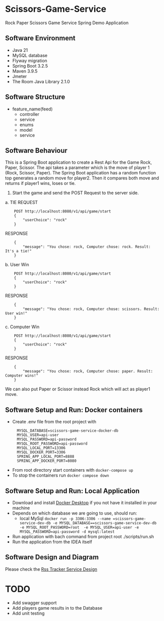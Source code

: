 # Scissors-Game-Service
Rock  Paper Scissors Game Service Spring Demo Application

## Software Environment

- Java 21
- MySQL database
- Flyway migration
- Spring Boot 3.2.5
- Maven 3.9.5
- Jmeter
- The Room Java Library 2.1.0

## Software Structure
- feature_name(feed)
    - controller
    - service
    - enums
    - model
    - service

## Software Behaviour

This is a Spring Boot application to create a Rest Api for the Game Rock, Paper, Scissor. 
The api takes a parameter which is the move of player 1 (Rock, Scissor, Paper). 
The Spring Boot application has a random function top generates a random move for player2. 
Then it compares both move and returns if player1 wins, loses or tie.

1. Start the game and send the POST Request to the server side.

a. TIE
REQUEST

```
    POST http://localhost:8080/v1/api/game/start
    {
        "userChoice": "rock"
    }
```

RESPONSE
```
    {
        "message": "You chose: rock, Computer chose: rock. Result: It's a tie!"
    }
```

b. User Win
```
    POST http://localhost:8080/v1/api/game/start
    {
        "userChoice": "rock"
    }
```

RESPONSE
```
    {
        "message": "You chose: rock, Computer chose: scissors. Result: User win!"
    }
```

c. Computer Win
```
    POST http://localhost:8080/v1/api/game/start
    {
        "userChoice": "rock"
    }
```

RESPONSE
```
    {
        "message": "You chose: rock, Computer chose: paper. Result: Computer wins!"
    }
```

We can also put Paper or Scissor instead Rock which will act as player1 move.

## Software Setup and Run: Docker containers
- Create .env file from the root project with
  ```
    MYSQL_DATABASE=scissors-game-service-docker-db
    MYSQL_USER=api-user
    MYSQL_PASSWORD=api-password
    MYSQL_ROOT_PASSWORD=api-password
    MYSQL_LOCAL_PORT=13306
    MYSQL_DOCKER_PORT=3306
    SPRING_APP_LOCAL_PORT=8888
    SPRING_APP_DOCKER_PORT=8080
  ```
- From root directory start containers with `docker-compose up`
- To stop the containers run `docker compose down`

## Software Setup and Run: Local Application
- Download and install [Docker Desktop](https://www.docker.com/products/docker-desktop/) if you not have it installed in your machine
- Depends on which database we are going to use, should run:
    - local MySql       ```docker run -p 3306:3306 --name =scissors-game-service-dev-db -e MYSQL_DATABASE==scissors-game-service-dev-db -e MYSQL_ROOT_PASSWORD=root  -e MYSQL_USER=api-user -e MYSQL_PASSWORD=api-password -d mysql:latest```
- Run application with bach command from project root ./scripts/run.sh
- Run the application from the IDEA itself

## Software Design and Diagram
Please check the [Rss Tracker Service Design](design/scissors-game-service-draft-design-flow.drawio)

# TODO
- Add swagger support
- Add players game results in to the Database
- Add unit testing
